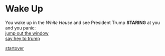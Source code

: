 # Wake Up

You wake up in the _White House_ and see President Trump **STARING** at you and you panic:  
 [jump out the window](../first/dead-1.md)  
 [say hey to trump](../first/hair-spray.md)  
 
 
 
 


[startover](../a-day-with-trump.md)